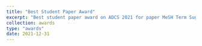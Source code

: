 ```yaml
---
title: "Best Student Paper Award"
excerpt: "Best student paper award on ADCS 2021 for paper MeSH Term Suggestion for Systematic Review Literature Search"
collection: awards
type: "awards"
date: 2021-12-31
---
```

